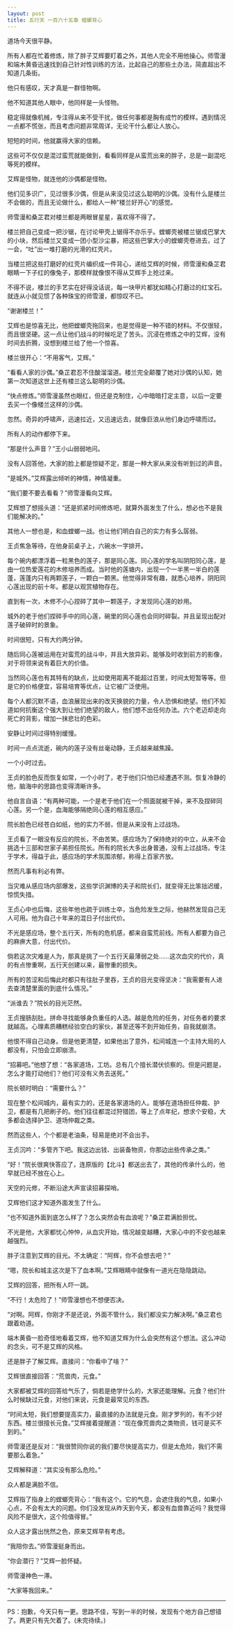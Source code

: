 ```yaml
---
layout: post
title: 五行天 一百六十五章 螳螂背心
---
```

道场今天很平静。

所有人都在忙着修炼，除了胖子艾辉要盯着之外，其他人完全不用他操心。师雪漫和端木黄昏迅速找到自己针对性训练的方法，比起自己的那些土办法，简直超出不知道几条街。

他只有感叹，天才真是一群怪物啊。

他不知道其他人眼中，他同样是一头怪物。

稳定得就像机械，专注得从来不受干扰，做任何事都是胸有成竹的模样。遇到情况一点都不慌张，而且考虑问题非常周详，无论干什么都让人放心。

短短的时间，他就赢得大家的信赖。

这些可不仅仅是混过蛮荒就能做到，看看同样是从蛮荒出来的胖子，总是一副混吃等死的模样。

艾辉是怪物，就连他的沙偶都是怪物。

他们见多识广，见过很多沙偶，但是从来没见过这么聪明的沙偶。没有什么是楼兰不会做的，而且无论做什么，都给人一种“楼兰好开心”的感觉。

师雪漫和桑芷君对楼兰都是两眼冒星星，喜欢得不得了。

楼兰把自己变成一把沙锯，在讨论甲壳上锯得不亦乐乎。螳螂壳被楼兰锯成巴掌大的小块，然后楼兰又变成一团小型沙尘暴，把这些巴掌大小的螳螂壳卷进去，过了一会，“吐”出一堆打磨的光滑的红壳片。

当楼兰把这些打磨好的红壳片编织成一件背心，递给艾辉的时候，师雪漫和桑芷君眼睛一下子红的像兔子，那模样就像恨不得从艾辉手上抢过来。

不得不说，楼兰的手艺实在好得没话说，每一块甲片都犹如精心打磨过的红宝石。就连从小就见惯了各种珠宝的师雪漫，都惊叹不已。

“谢谢楼兰！”

艾辉也是惊喜无比，他把螳螂壳拖回来，也是觉得是一种不错的材料。不仅很轻，而且很坚硬。这一点让他们战斗的时候吃足了苦头。沉浸在修炼之中的艾辉，没有时间去折腾，没想到楼兰给了他一个惊喜。

楼兰很开心：“不用客气，艾辉。”

“看看人家的沙偶。”桑芷君忍不住酸溜溜道。楼兰完全颠覆了她对沙偶的认知，她第一次知道这世上还有楼兰这么聪明的沙偶。

“快点修炼。”师雪漫虽然也眼红，但还是克制住，心中暗暗打定主意，以后一定要去买一个像楼兰这样的沙偶。

忽然。奇异的呼啸声，迅速拉近，又迅速远去，就像巨浪从他们身边呼啸而过。

所有人的动作都停下来。

“那是什么声音？”王小山弱弱地问。

没有人回答他，大家的脸上都是惊疑不定，那是一种大家从来没有听到过的声音。

“是城外。”艾辉露出倾听的神情，神情凝重。

“我们要不要去看看？”师雪漫看向艾辉。

艾辉想了想摇头道：“还是抓紧时间修炼吧，就算外面发生了什么，想必也不是我们能解决的。”

其他人一想也是，和血螳螂一战。也让他们明白自己的实力有多么孱弱。

王贞焦急等待，在他身前桌子上，六碗水一字排开。

每个碗内都漂浮着一粒黑色的莲子，那是同心莲。同心莲的学名叫阴阳同心莲，是由一位热爱莲花的木修培养而成。当时他的莲塘内，出现一个一半黑一半白的莲蓬，莲蓬内只有两颗莲子，一颗白一颗黑。他觉得非常有趣，就悉心培养，阴阳同心莲出现的前十年。都是以观赏植物存在。

直到有一次，木修不小心捏碎了其中一颗莲子，才发现同心莲的妙用。

城外的老于他们捏碎手中的同心莲，碗里的同心莲也会同时碎裂。并且呈现出配对莲子破碎时的景象。

时间很短，只有大约两分钟。

随后同心莲被运用在对蛮荒的战斗中，并且大放异彩。能够及时收到前方的影像，对于将领来说有着巨大的价值。

当然同心莲也有其特有的缺点，比如使用距离不能超过百里，时间太短暂等等。但是它的价格便宜，容易培育等优点，让它被广泛使用。

每个人都沉默不语，血浪展现出来的改天换貌的力量，令人恐惧和绝望。他们不知道如何抗衡这个强大到让他们绝望的敌人，他们想不出任何办法。六个老迈却走向死亡的背影，增加一抹悲壮的色彩。

安静让时间过得特别缓慢。

时间一点点流逝，碗内的莲子没有丝毫动静，王贞越来越焦躁。

一个小时过去。

王贞的脸色反而恢复如常，一个小时了，老于他们只怕已经遭遇不测。恢复冷静的他，脑海中的思路也变得清晰许多。

他自言自语：“有两种可能，一个是老于他们在一个照面就被干掉，来不及捏碎同心莲。另一个是，血海能够隔绝同心莲的相互感应。”

院长脸色已经苍白如纸，他的实力不弱，但是从来没有上过战场。

王贞看了一眼没有反应的院长，不由苦笑。感应场为了保持绝对的中立，从来不会挑选十三部和世家子弟担任院长。所有的院长大多出身普通，没有上过战场，专注于学术，得益于此，感应场的学术氛围浓郁，称得上百家齐放。

然而凡事有利必有弊。

当灾难从感应场内部爆发，这些学识渊博的夫子和院长们，就变得无比笨拙迟缓，惊慌失措。

王贞心中也后悔，这些年他也疏于训练士卒，当危险发生之际，他赫然发现自己无人可用。他为自己十年来的混日子付出代价。

不光是感应场，整个五行天，所有的危机感，都来自蛮荒前线。所有人都要为自己的麻痹大意，付出代价。

倘若这次灾难是人为，那真是挑了一个五行天最薄弱之处……这次血灾的代价，真的有点惨重啊，五行天创建以来，最惨重的损失。

所有的苦涩和后悔此时都只有往肚子里吞，王贞的目光变得坚决：“我需要有人进去查清楚里面的到底什么情况。”

“派谁去？”院长的目光茫然。

王贞搜肠刮肚。拼命寻找能够身负重任的人选。越是危险的任务，对任务者的要求就越高。心理素质糟糕经验空白的家伙，甚至还等不到开始任务，自我就崩溃。

他恨不得自己动身。但是他更清楚，如果他出了意外，松间城连一个主持大局的人都没有，只怕会立即崩溃。

“招募吧。”他想了想：“各家道场，工坊。总有几个擅长潜伏侦察的。但是问题是，怎么才能打动他们？他们可没有义务去送死。”

院长顿时明白：“需要什么？”

现在整个松间城内，最有实力的，还是各家道场的人。能够在道场担任仲裁、护卫，都是有几把刷子的。他们往往都混过狩猎团，等上了点年纪，想求个安稳，大多都会选择护卫、道场仲裁之类。

然而这些人，个个都是老油条，轻易是绝对不会出手。

王贞沉吟：“多管齐下吧。我这边出钱、出装备物资，你那边出些传承之类。”

“好！”院长很爽快答应了，连原版的【北斗】都送出去了，其他的传承什么的，他早就已经不放在心上。

天空的元修，不断沿途大声宣读招募探哨。

艾辉他们这才知道外面发生了什么。

“也不知道外面到底怎么样了？怎么突然会有血浪呢？”桑芷君满脸担忧。

不光是他，大家都忧心忡忡，从血灾开始，情况越变越糟，大家心中的不安也越来越强烈。

胖子注意到艾辉的目光。不太确定：“阿辉，你不会想去吧？”

“嗯，院长和城主这次是下了血本啊。”艾辉眼睛中就像有一道光在隐隐跳动。

艾辉的回答，把所有人吓一跳。

“不行！太危险了！”师雪漫想也不想便否决。

“对啊。阿辉，你刚才不是还说，外面不管什么，我们都没实力解决啊。”桑芷君也跟着劝道。

端木黄昏一脸奇怪地看着艾辉，他不知道艾辉为什么会突然有这个想法。这么冲动的念头，可不是艾辉的风格。

还是胖子了解艾辉。直接问：“你看中了啥？”

艾辉很直接回答：“荒兽肉，元食。”

大家都被艾辉的回答给气乐了，倘若是绝学什么的，大家还能理解。元食？他们什么时候缺过元食，对他们来说，元食是最常见的东西。

“时间太短，我们想要提高实力，最直接的办法就是元食。刚才罗列的，有不少好东西。楼兰很擅长元食。”艾辉接着提醒道：“现在像荒兽肉之类物资，钱可是买不到的。”

师雪漫还是反对：“我很赞同你说的我们要尽快提高实力，但是太危险，我们不需要那么着急。”

艾辉解释道：“其实没有那么危险。”

众人都是满脸不信。

艾辉指了指身上的螳螂壳背心：“我有这个。它的气息，会遮住我的气息，如果小心点，不会有太大的问题。你们没发现从昨天到今天，都没有血兽靠近吗？我觉得风险不是很大，这个险值得冒。”

众人这才露出恍然之色，原来艾辉早有考虑。

“我陪你去。”师雪漫挺身而出。

“你会潜行？”艾辉一脸怀疑。

师雪漫神色一滞。

“大家等我回来。”

*************************************************

PS：抱歉，今天只有一更。思路不佳，写到一半的时候，发现有个地方自己想错了。两更只有先欠着了。(未完待续。)

